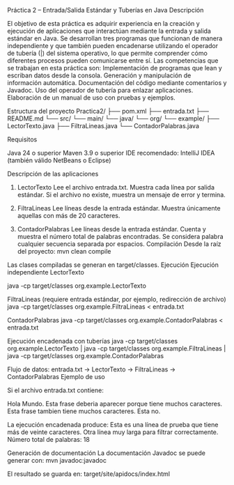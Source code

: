 Práctica 2 – Entrada/Salida Estándar y Tuberías en Java
Descripción

El objetivo de esta práctica es adquirir experiencia en la creación y ejecución de aplicaciones que interactúan mediante la entrada y salida estándar en Java.
Se desarrollan tres programas que funcionan de manera independiente y que también pueden encadenarse utilizando el operador de tubería (|) del sistema operativo, lo que permite comprender cómo diferentes procesos pueden comunicarse entre sí.
Las competencias que se trabajan en esta práctica son:
Implementación de programas que lean y escriban datos desde la consola.
Generación y manipulación de información automática.
Documentación del código mediante comentarios y Javadoc.
Uso del operador de tubería para enlazar aplicaciones.
Elaboración de un manual de uso con pruebas y ejemplos.

Estructura del proyecto
Practica2/
 ├── pom.xml
 ├── entrada.txt
 ├── README.md
 └── src/
     └── main/
         └── java/
             └── org/
                 └── example/
                     ├── LectorTexto.java
                     ├── FiltraLineas.java
                     └── ContadorPalabras.java

Requisitos

Java 24 o superior
Maven 3.9 o superior
IDE recomendado: IntelliJ IDEA (también válido NetBeans o Eclipse)

Descripción de las aplicaciones
1. LectorTexto
Lee el archivo entrada.txt.
Muestra cada línea por salida estándar.
Si el archivo no existe, muestra un mensaje de error y termina.

2. FiltraLineas
Lee líneas desde la entrada estándar.
Muestra únicamente aquellas con más de 20 caracteres.

3. ContadorPalabras
Lee líneas desde la entrada estándar.
Cuenta y muestra el número total de palabras encontradas.
Se considera palabra cualquier secuencia separada por espacios.
Compilación
Desde la raíz del proyecto:
mvn clean compile

Las clases compiladas se generan en target/classes.
Ejecución
Ejecución independiente
LectorTexto

java -cp target/classes org.example.LectorTexto


FiltraLineas (requiere entrada estándar, por ejemplo, redirección de archivo)
java -cp target/classes org.example.FiltraLineas < entrada.txt


ContadorPalabras
java -cp target/classes org.example.ContadorPalabras < entrada.txt

Ejecución encadenada con tuberías
java -cp target/classes org.example.LectorTexto | java -cp target/classes org.example.FiltraLineas | java -cp target/classes org.example.ContadorPalabras


Flujo de datos:
entrada.txt → LectorTexto → FiltraLineas → ContadorPalabras
Ejemplo de uso

Si el archivo entrada.txt contiene:

Hola Mundo.
Esta frase deberia aparecer porque tiene muchos caracteres.
Esta frase tambien tiene muchos caracteres.
Esta no.


La ejecución encadenada produce:
Esta es una línea de prueba que tiene más de veinte caracteres.
Otra línea muy larga para filtrar correctamente.
Número total de palabras: 18

Generación de documentación
La documentación Javadoc se puede generar con:
mvn javadoc:javadoc

El resultado se guarda en:
target/site/apidocs/index.html

